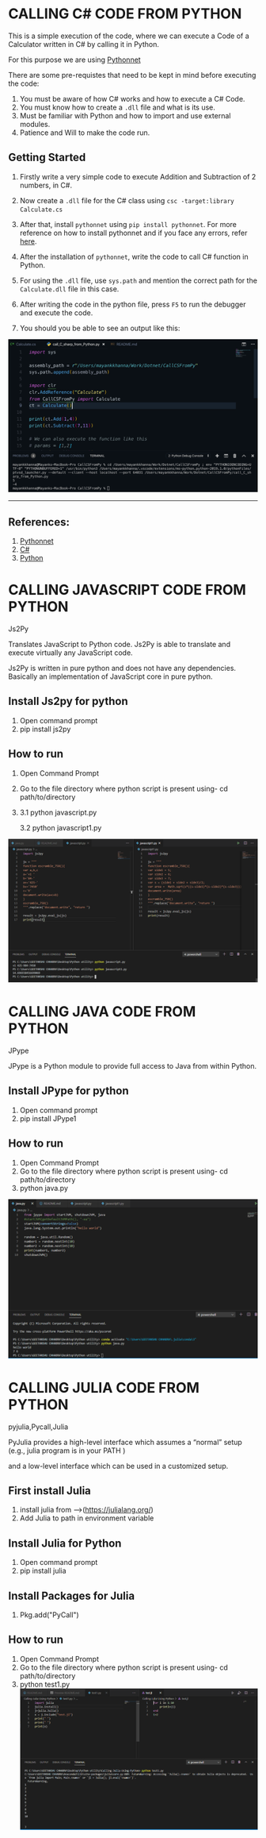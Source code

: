 
# CALLING C# CODE FROM PYTHON

This is a simple execution of the code, where we can execute a Code of a Calculator written in C# by calling it in Python.

For this purpose we are using [Pythonnet](https://github.com/pythonnet)

There are some pre-requistes that need to be kept in mind before executing the code:

1. You must be aware of how C# works and how to execute a C# Code.
2. You must know how to create a `.dll` file and what is its use.
3. Must be familiar with Python and how to import and use external modules.
4. Patience and Will to make the code run.

## Getting Started

1. Firstly write a very simple code to execute Addition and Subtraction of 2 numbers, in C#.

2. Now create a `.dll` file for the C# class using `csc -target:library Calculate.cs`

3. After that, install `pythonnet` using `pip install pythonnet`. For more reference on how to install pythonnet and if you face any errors, refer [here](http://pythonnet.github.io/).

4. After the installation of `pythonnet`, write the code to call C# function in Python.

5. For using the `.dll` file, use `sys.path` and mention the correct path for the `Calculate.dll` file in this case.

6. After writing the code in the python file, press `F5` to run the debugger and execute the code.

7. You should you be able to see an output like this:

![demo](/images/output.png)

---

## References:

1. [Pythonnet](http://pythonnet.github.io/)
2. [C#](https://docs.microsoft.com/en-us/dotnet/csharp/)
3. [Python](https://www.python.org/) 

# CALLING JAVASCRIPT CODE FROM PYTHON

Js2Py

Translates JavaScript to Python code. Js2Py is able to translate and execute virtually any JavaScript code.

Js2Py is written in pure python and does not have any dependencies. Basically an implementation of JavaScript core in pure python.

## Install Js2py for python
1. Open command prompt
2. pip install js2py

## How to run
1. Open Command Prompt
2. Go to the file directory where python script is present using-
   cd path/to/directory
3. 
   3.1 python javascript.py

   3.2 python javascript1.py

![demo](/images/javascriptoutput.png)



# CALLING JAVA CODE FROM PYTHON

JPype

JPype is a Python module to provide full access to Java from within Python.

## Install JPype for python

1. Open command prompt
2. pip install JPype1

## How to run

1. Open Command Prompt
2. Go to the file directory where python script is present using-
   cd path/to/directory
3. python java.py

![demo](/images/javaoutput.png)


# CALLING JULIA CODE FROM PYTHON

pyjulia,Pycall,Julia

PyJulia provides a high-level interface which assumes a “normal” setup (e.g., julia program is in your PATH ) 

and a low-level interface which can be used in a customized setup.

## First install Julia
1. install julia from -->(https://julialang.org/)
2. Add Julia to path in environment variable

## Install Julia for Python
1. Open command prompt
2. pip install julia

## Install Packages for Julia
1. Pkg.add("PyCall")

## How to run 
1. Open Command Prompt
2. Go to the file directory where python script is present using-
   cd path/to/directory
3. python test1.py
![demo](/images/juliaoutput.png)
